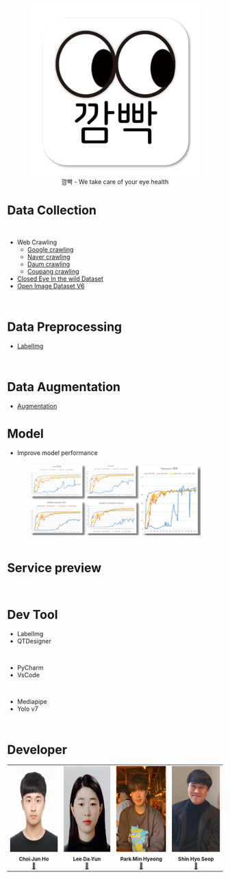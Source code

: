 
<div align="center">
  <img src="./src/icon.png" width="400">
  <br>
    깜빡 - We take care of your eye health
  <br>
</div>




# Data Collection

<br/>

+ Web Crawling
  + [Google crawling](https://github.com/DatacampusTeam14/blink_project/blob/master/crawling/%EA%B5%AC%EA%B8%80%20%ED%81%AC%EB%A1%A4%EB%A7%81%20(selenium).ipynb)
  + [Naver crawling](https://github.com/DatacampusTeam14/blink_project/blob/master/crawling/%EB%84%A4%EC%9D%B4%EB%B2%84%20%ED%81%AC%EB%A1%A4%EB%A7%81(selenium).ipynb)
  + [Daum crawling](https://github.com/DatacampusTeam14/blink_project/blob/master/crawling/%EB%8B%A4%EC%9D%8C%20%ED%81%AC%EB%A1%A4%EB%A7%81(selenium).ipynb)
  + [Coupang crawling](https://github.com/DatacampusTeam14/blink_project/blob/master/crawling/%EC%BF%A0%ED%8C%A1%20%ED%81%AC%EB%A1%A4%EB%A7%81(selenium).py)
+ [Closed Eye In the wild Dataset](http://parnec.nuaa.edu.cn/_upload/tpl/02/db/731/template731/pages/xtan/ClosedEyeDatabases.html)
+ [Open Image Dataset V6](https://storage.googleapis.com/openimages/web/visualizer/index.html?set=train&type=detection&c=%2Fm%2F0dzct)

<br/>

# Data Preprocessing

+ [LabelImg](https://github.com/heartexlabs/labelImg)


<br/>

# Data Augmentation
+ [Augmentation](https://github.com/DatacampusTeam14/blink_project/tree/master/augmentation)


# Model
+ Improve model performance

<div align="center">
  <img src="./src/model.png" width="400">
</div>

<br/>

# Service preview

<br/>


# Dev Tool

+ LabelImg
+ QTDesigner

<br/>

+ PyCharm
+ VsCode

<br/>

+ Mediapipe
+ Yolo v7

<br/>

# Developer
<div align="center">
    <table>
        <tr>
            <td align="center">
                <a href="https://github.com/junhochoi-dev">
                    <img src="./src/dev_choi.jpg" width="150px;" height="200px;" alt=""/>
                    <br />
                    <sub><b>Choi Jun Ho</b></sub>
                </a>
                <br />
                <a href="#maintenance-flaxinger" title="Maintenance">🚧</a>
            </td>
            <td align="center">
                <a href="https://github.com/dayun4444">
                    <img src="./src/dev_lee.jpg" width="150px;" height="200px;" alt=""/>
                    <br />
                    <sub><b>Lee Da Yun</b></sub>
                </a>
                <br />
                <a href="#maintenance-getCurrentThread" title="Maintenance">🚧</a>
            </td>
            <td align="center">
                <a href="https://github.com/duncan1409">
                    <img src="./src/dev_park.png" width="150px;" height="200px;" alt=""/>
                    <br />
                    <sub><b>Park Min Hyeong</b></sub>
                </a>
                <br />
                <a href="#maintenance-getCurrentThread" title="Maintenance">🚧</a>
            </td>
            <td align="center">
                <a href="https://github.com/sms291">
                    <img src="./src/dev_shin.jpg" width="150px;" height="200px;" alt=""/>
                    <br />
                    <sub><b>Shin Hyo Seop</b></sub>
                </a>
                <br />
                <a href="#maintenance-getCurrentThread" title="Maintenance">🚧</a>
            </td>
        </tr>
    </table>
</div>

<br/>
